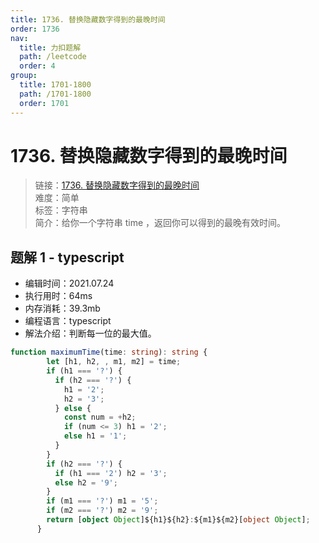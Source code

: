 ```yaml
---
title: 1736. 替换隐藏数字得到的最晚时间
order: 1736
nav:
  title: 力扣题解
  path: /leetcode
  order: 4
group:
  title: 1701-1800
  path: /1701-1800
  order: 1701
---
```


# 1736. 替换隐藏数字得到的最晚时间
    
> 链接：[1736. 替换隐藏数字得到的最晚时间](https://leetcode-cn.com/problems/latest-time-by-replacing-hidden-digits/)  
> 难度：简单  
> 标签：字符串  
> 简介：给你一个字符串 time ，返回你可以得到的最晚有效时间。
      
## 题解 1 - typescript
- 编辑时间：2021.07.24
- 执行用时：64ms
- 内存消耗：39.3mb
- 编程语言：typescript
- 解法介绍：判断每一位的最大值。
```typescript
function maximumTime(time: string): string {
        let [h1, h2, , m1, m2] = time;
        if (h1 === '?') {
          if (h2 === '?') {
            h1 = '2';
            h2 = '3';
          } else {
            const num = +h2;
            if (num <= 3) h1 = '2';
            else h1 = '1';
          }
        }
        if (h2 === '?') {
          if (h1 === '2') h2 = '3';
          else h2 = '9';
        }
        if (m1 === '?') m1 = '5';
        if (m2 === '?') m2 = '9';
        return [object Object]${h1}${h2}:${m1}${m2}[object Object];
      }
      
```

      